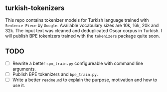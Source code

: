 ## turkish-tokenizers

This repo contains tokenizer models for Turkish language trained with `Sentence Piece` by `Google`. Available vocabulary sizes are 10k, 16k, 20k and 32k. The input text was cleaned and deduplicated Oscar corpus in Turkish. I will publish BPE tokenizers trained with the `tokenizers` package quite soon.

## TODO
- [ ] Rewrite a better `spm_train.py` configureable with command line arguments.
- [ ] Publish BPE tokenizers and `bpe_train.py`.
- [ ] Write a better `readme.md` to explain the purpose, motivation and how to use it.
